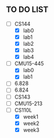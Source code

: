 ## TO DO LIST
- [ ] CS144
  - [x] lab0
  - [x] lab1
  - [x] lab2
  - [x] lab3
  - [x] lab4
- [ ] CMU15-445
  - [x] lab0
  - [x] lab1
- [ ] 6.828
- [ ] 6.824
- [ ] CS143
- [ ] CMU15-213
- [ ] CS110L
  - [x] week1
  - [x] week2 
  - [x] week3
